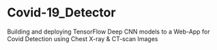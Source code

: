 # Covid-19_Detector
Building and deploying TensorFlow Deep CNN models to a Web-App for Covid Detection using Chest X-ray &amp; CT-scan Images

